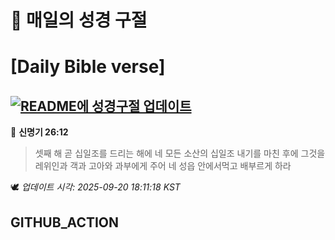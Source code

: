 # 🙏 매일의 성경 구절
# [Daily Bible verse]
## [![README에 성경구절 업데이트](https://github.com/DONGSUKA/first_test/actions/workflows/update-readme-bible.yml/badge.svg)](https://github.com/DONGSUKA/first_test/actions/workflows/update-readme-bible.yml)
<!-- START_BIBLE_VERSE -->
📖 **신명기 26:12**
> 셋째 해 곧 십일조를 드리는 해에 네 모든 소산의 십일조 내기를 마친 후에 그것을 레위인과 객과 고아와 과부에게 주어 네 성읍 안에서먹고 배부르게 하라

🕊️ _업데이트 시각: 2025-09-20 18:11:18 KST_
  <!-- END_BIBLE_VERSE -->
## GITHUB_ACTION
